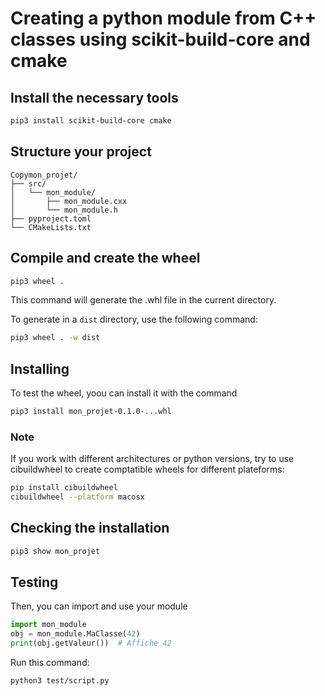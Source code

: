 # Creating a python module from C++ classes using scikit-build-core and cmake

## Install the necessary tools
```sh
pip3 install scikit-build-core cmake
```

## Structure your project
```
Copymon_projet/
├── src/
│   └── mon_module/
│       ├── mon_module.cxx
│       └── mon_module.h
├── pyproject.toml
└── CMakeLists.txt
```

## Compile and create the wheel
```sh
pip3 wheel .
```
This command will generate the .whl file in the current directory.

To generate in a `dist` directory, use the following command:
```sh
pip3 wheel . -w dist
```

## Installing
To test the wheel, yoou can install it with the command
```sh
pip3 install mon_projet-0.1.0-...whl
```

### Note
If you work with different architectures or python versions, try to use cibuildwheel to create comptatible wheels for different plateforms:

```sh
pip install cibuildwheel
cibuildwheel --platform macosx
```

## Checking the installation
```sh
pip3 show mon_projet
```

## Testing

Then, you can import and use your module

```python
import mon_module
obj = mon_module.MaClasse(42)
print(obj.getValeur())  # Affiche 42
```

Run this command:
```sh
python3 test/script.py
```
